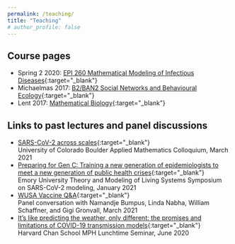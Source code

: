 ```yaml
---
permalink: /teaching/
title: "Teaching"
# author_profile: false
---
```



<h2> Course pages </h2>

- Spring 2 2020: [EPI 260 Mathematical Modeling of Infectious Diseases](https://canvas.harvard.edu/courses/71794){:target="_blank"}
- Michaelmas 2017: [B2/BAN2 Social Networks and Behavioural Ecology](https://static1.squarespace.com/static/53596558e4b0be1e0c337a26/t/5a2eee82419202f0e223c15a/1513025155630/BAN2+outline+17-18+%28revised%29.pdf){:target="_blank"}
- Lent 2017: [Mathematical Biology](http://www.damtp.cam.ac.uk/user/phh/mathbio.html){:target="_blank"}

<h2> Links to past lectures and panel discussions </h2>

- [SARS-CoV-2 across scales](https://drive.google.com/file/d/1Hzg1lP6o2Nu3PEcET9WrfySdtWy29_--/view){:target="_blank"} <br>
	University of Colorado Boulder Applied Mathematics Colloquium, March 2021
- [Preparing for Gen C: Training a new generation of epidemiologists to meet a new generation of public health crises](https://youtu.be/vjl8ztuo9Ug?t=2540){:target="_blank"} <br>
	Emory University Theory and Modeling of Living Systems Symposium on SARS-CoV-2 modeling, January 2021
- [WUSA Vaccine Q&A](https://www.youtube.com/watch?v=B2s3B27mk28){:target="_blank"} <br>
	Panel conversation with Namandje Bumpus, Linda Nabha, William Schaffner, and Gigi Gronvall, March 2021
- [It’s like predicting the weather, only different: the promises and limitations of COVID-19 transmission models](https://harvard.zoom.us/rec/play/FaHAePzpFPUVIhdPLd4Iy8AS_0yfDk9YE9PmODaHFUtHNuy9lmhXmdcelXu9oM-yEoia-J8gsvS3Hw04.EiSBJzPtKqEa5aZv?_x_zm_rhtaid=373&_x_zm_rtaid=NTg4yI5BR2iNWAdF3K-ZZA.1616797212031.ae839f155453530c4c9cb259be098b8d&continueMode=true){:target="_blank"} <br>
	Harvard Chan School MPH Lunchtime Seminar, June 2020